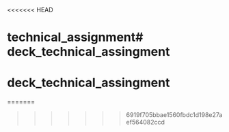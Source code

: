 <<<<<<< HEAD
# technical_assignment# deck_technical_assingment
# deck_technical_assingment
=======

>>>>>>> 6919f705bbae1560fbdc1d198e27aef564082ccd
